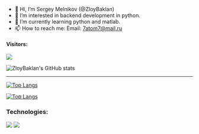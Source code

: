 - 👋 Hi, I’m Sergey Melnikov (@ZloyBaklan)
- 👀 I’m interested in backend development in python.
- 🌱 I’m currently learning python and matlab.
- 📫 How to reach me:
    Email: 7atom7@mail.ru

#### Visitors: 
![](https://komarev.com/ghpvc/?username=ZloyBaklan&color=red)

![ZloyBaklan's GitHub stats](https://github-readme-stats.vercel.app/api?username=ZloyBaklan&show_icons=true&theme=radical)
_________________________________________________________
[![Top Langs](https://github-readme-stats.vercel.app/api/top-langs/?username=ZloyBaklan&layout=compact)](https://github.com/ZloyBaklan/github-readme-stats)

[![Top Langs](https://github-readme-stats.vercel.app/api/top-langs/?username=ZloyBaklan)](https://github.com/ZloyBaklan/github-readme-stats)


### Technologies: 
![](https://img.shields.io/badge/python-3.7-blue)
![](https://img.shields.io/badge/nginx-1.20.1-red)
<!---
ZloyBaklan/ZloyBaklan is a ✨ special ✨ repository because its `README.md` (this file) appears on your GitHub profile.
You can click the Preview link to take a look at your changes.
--->
